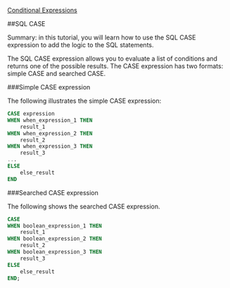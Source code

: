 ﻿[Conditional Expressions]()


##SQL CASE

Summary: in this tutorial, you will learn how to use the SQL CASE expression to add the logic to the SQL statements.


The SQL CASE expression allows you to evaluate a list of conditions and returns one of the possible results. 
The CASE expression has two formats: simple CASE and searched CASE.


###Simple CASE expression

The following illustrates the simple CASE expression:

```sql
CASE expression
WHEN when_expression_1 THEN
	result_1
WHEN when_expression_2 THEN
	result_2
WHEN when_expression_3 THEN
	result_3
...
ELSE
	else_result
END
```


###Searched CASE expression

The following shows the searched CASE expression.

```sql
CASE
WHEN boolean_expression_1 THEN
	result_1
WHEN boolean_expression_2 THEN
	result_2
WHEN boolean_expression_3 THEN
	result_3
ELSE
	else_result
END;
```




 




